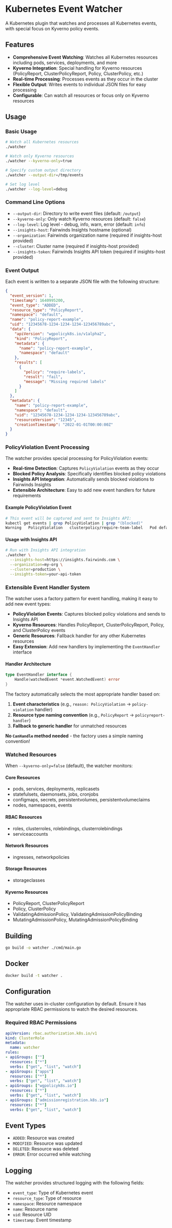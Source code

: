 # Kubernetes Event Watcher

A Kubernetes plugin that watches and processes all Kubernetes events, with special focus on Kyverno policy events.

## Features

- **Comprehensive Event Watching**: Watches all Kubernetes resources including pods, services, deployments, and more
- **Kyverno Integration**: Special handling for Kyverno resources (PolicyReport, ClusterPolicyReport, Policy, ClusterPolicy, etc.)
- **Real-time Processing**: Processes events as they occur in the cluster
- **Flexible Output**: Writes events to individual JSON files for easy processing
- **Configurable**: Can watch all resources or focus only on Kyverno resources

## Usage

### Basic Usage

```bash
# Watch all Kubernetes resources
./watcher

# Watch only Kyverno resources
./watcher --kyverno-only=true

# Specify custom output directory
./watcher --output-dir=/tmp/events

# Set log level
./watcher --log-level=debug
```

### Command Line Options

- `--output-dir`: Directory to write event files (default: `/output`)
- `--kyverno-only`: Only watch Kyverno resources (default: `false`)
- `--log-level`: Log level - debug, info, warn, error (default: `info`)
- `--insights-host`: Fairwinds Insights hostname (optional)
- `--organization`: Fairwinds organization name (required if insights-host provided)
- `--cluster`: Cluster name (required if insights-host provided)
- `--insights-token`: Fairwinds Insights API token (required if insights-host provided)

### Event Output

Each event is written to a separate JSON file with the following structure:

```json
{
  "event_version": 1,
  "timestamp": 1640995200,
  "event_type": "ADDED",
  "resource_type": "PolicyReport",
  "namespace": "default",
  "name": "policy-report-example",
  "uid": "12345678-1234-1234-1234-123456789abc",
  "data": {
    "apiVersion": "wgpolicyk8s.io/v1alpha2",
    "kind": "PolicyReport",
    "metadata": {
      "name": "policy-report-example",
      "namespace": "default"
    },
    "results": [
      {
        "policy": "require-labels",
        "result": "fail",
        "message": "Missing required labels"
      }
    ]
  },
  "metadata": {
    "name": "policy-report-example",
    "namespace": "default",
    "uid": "12345678-1234-1234-1234-123456789abc",
    "resourceVersion": "12345",
    "creationTimestamp": "2022-01-01T00:00:00Z"
  }
}
```

### PolicyViolation Event Processing

The watcher provides special processing for PolicyViolation events:

- **Real-time Detection**: Captures `PolicyViolation` events as they occur
- **Blocked Policy Analysis**: Specifically identifies blocked policy violations
- **Insights API Integration**: Automatically sends blocked violations to Fairwinds Insights
- **Extensible Architecture**: Easy to add new event handlers for future requirements

#### Example PolicyViolation Event

```bash
# This event will be captured and sent to Insights API:
kubectl get events | grep PolicyViolation | grep "(blocked)"
Warning   PolicyViolation   clusterpolicy/require-team-label   Pod default/nginx: [require-team-label] fail (blocked)
```

#### Usage with Insights API

```bash
# Run with Insights API integration
./watcher \
  --insights-host=https://insights.fairwinds.com \
  --organization=my-org \
  --cluster=production \
  --insights-token=your-api-token
```

### Extensible Event Handler System

The watcher uses a factory pattern for event handling, making it easy to add new event types:

- **PolicyViolation Events**: Captures blocked policy violations and sends to Insights API
- **Kyverno Resources**: Handles PolicyReport, ClusterPolicyReport, Policy, and ClusterPolicy events
- **Generic Resources**: Fallback handler for any other Kubernetes resources
- **Easy Extension**: Add new handlers by implementing the `EventHandler` interface

#### Handler Architecture

```go
type EventHandler interface {
    Handle(watchedEvent *event.WatchedEvent) error
}
```

The factory automatically selects the most appropriate handler based on:
1. **Event characteristics** (e.g., `reason: PolicyViolation` → `policy-violation` handler)
2. **Resource type naming convention** (e.g., `PolicyReport` → `policyreport-handler`)
3. **Fallback to generic handler** for unmatched resources

**No `CanHandle` method needed** - the factory uses a simple naming convention!

### Watched Resources

When `--kyverno-only=false` (default), the watcher monitors:

#### Core Resources
- pods, services, deployments, replicasets
- statefulsets, daemonsets, jobs, cronjobs
- configmaps, secrets, persistentvolumes, persistentvolumeclaims
- nodes, namespaces, events

#### RBAC Resources
- roles, clusterroles, rolebindings, clusterrolebindings
- serviceaccounts

#### Network Resources
- ingresses, networkpolicies

#### Storage Resources
- storageclasses

#### Kyverno Resources
- PolicyReport, ClusterPolicyReport
- Policy, ClusterPolicy
- ValidatingAdmissionPolicy, ValidatingAdmissionPolicyBinding
- MutatingAdmissionPolicy, MutatingAdmissionPolicyBinding

## Building

```bash
go build -o watcher ./cmd/main.go
```

## Docker

```bash
docker build -t watcher .
```

## Configuration

The watcher uses in-cluster configuration by default. Ensure it has appropriate RBAC permissions to watch the desired resources.

### Required RBAC Permissions

```yaml
apiVersion: rbac.authorization.k8s.io/v1
kind: ClusterRole
metadata:
  name: watcher
rules:
- apiGroups: [""]
  resources: ["*"]
  verbs: ["get", "list", "watch"]
- apiGroups: ["apps"]
  resources: ["*"]
  verbs: ["get", "list", "watch"]
- apiGroups: ["wgpolicyk8s.io"]
  resources: ["*"]
  verbs: ["get", "list", "watch"]
- apiGroups: ["admissionregistration.k8s.io"]
  resources: ["*"]
  verbs: ["get", "list", "watch"]
```

## Event Types

- `ADDED`: Resource was created
- `MODIFIED`: Resource was updated
- `DELETED`: Resource was deleted
- `ERROR`: Error occurred while watching

## Logging

The watcher provides structured logging with the following fields:
- `event_type`: Type of Kubernetes event
- `resource_type`: Type of resource
- `namespace`: Resource namespace
- `name`: Resource name
- `uid`: Resource UID
- `timestamp`: Event timestamp

